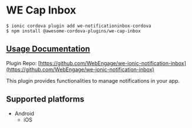 # WE Cap Inbox

```
$ ionic cordova plugin add we-notificationinbox-cordova
$ npm install @awesome-cordova-plugins/we-cap-inbox
```

## [Usage Documentation](https://danielsogl.gitbook.io/awesome-cordova-plugins/plugins/we-cap-inbox/)

Plugin Repo: [https://github.com/WebEngage/we-ionic-notification-inbox](https://github.com/WebEngage/we-ionic-notification-inbox)

This plugin provides functionalities to manage notifications in your app.

## Supported platforms

- Android
  - iOS
  


